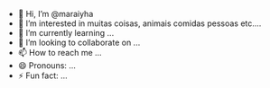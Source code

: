 - 👋 Hi, I’m @maraiyha
- 👀 I’m interested in muitas coisas, animais comidas pessoas etc....
- 🌱 I’m currently learning ...
- 💞️ I’m looking to collaborate on ...
- 📫 How to reach me ...
- 😄 Pronouns: ...
- ⚡ Fun fact: ...

<!---
maraiyha/maraiyha is a ✨ special ✨ repository because its `README.md` (this file) appears on your GitHub profile.
You can click the Preview link to take a look at your changes.
--->
